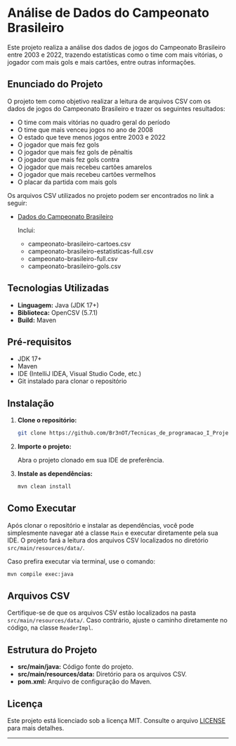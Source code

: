 # Análise de Dados do Campeonato Brasileiro

Este projeto realiza a análise dos dados de jogos do Campeonato Brasileiro entre 2003 e 2022, trazendo estatísticas como o time com mais vitórias, o jogador com mais gols e mais cartões, entre outras informações.

## Enunciado do Projeto

O projeto tem como objetivo realizar a leitura de arquivos CSV com os dados de jogos do Campeonato Brasileiro e trazer os seguintes resultados:

* O time com mais vitórias no quadro geral do período 
* O time que mais venceu jogos no ano de 2008
* O estado que teve menos jogos entre 2003 e 2022
* O jogador que mais fez gols
* O jogador que mais fez gols de pênaltis
* O jogador que mais fez gols contra
* O jogador que mais recebeu cartões amarelos
* O jogador que mais recebeu cartões vermelhos
* O placar da partida com mais gols

Os arquivos CSV utilizados no projeto podem ser encontrados no link a seguir:

* [Dados do Campeonato Brasileiro](https://github.com/vconceicao/ada_brasileirao_dataset/tree/master)

  Inclui:
    * campeonato-brasileiro-cartoes.csv
    * campeonato-brasileiro-estatisticas-full.csv
    * campeonato-brasileiro-full.csv
    * campeonato-brasileiro-gols.csv

## Tecnologias Utilizadas

* **Linguagem:** Java (JDK 17+)
* **Biblioteca:** OpenCSV (5.7.1)
* **Build:** Maven

## Pré-requisitos

* JDK 17+
* Maven
* IDE (IntelliJ IDEA, Visual Studio Code, etc.)
* Git instalado para clonar o repositório

## Instalação

1. **Clone o repositório:**
   ```bash
   git clone https://github.com/Br3nOT/Tecnicas_de_programacao_I_Projeto_final_-_Campeonato_brasileiro.git
   ```

2. **Importe o projeto:**

   Abra o projeto clonado em sua IDE de preferência.

3. **Instale as dependências:**
   ```bash
   mvn clean install
   ```

## Como Executar

Após clonar o repositório e instalar as dependências, você pode simplesmente navegar até a classe `Main` e executar diretamente pela sua IDE. O projeto fará a leitura dos arquivos CSV localizados no diretório `src/main/resources/data/`.

Caso prefira executar via terminal, use o comando:

```bash
mvn compile exec:java
```

## Arquivos CSV

Certifique-se de que os arquivos CSV estão localizados na pasta `src/main/resources/data/`. Caso contrário, ajuste o caminho diretamente no código, na classe `ReaderImpl`.

## Estrutura do Projeto

* **src/main/java:** Código fonte do projeto.
* **src/main/resources/data:** Diretório para os arquivos CSV.
* **pom.xml:** Arquivo de configuração do Maven.


## Licença

Este projeto está licenciado sob a licença MIT. Consulte o arquivo [LICENSE](./LICENSE) para mais detalhes.


---
